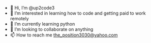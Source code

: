 - 👋 Hi, I’m @up2code3
- 👀 I’m interested in learning how to code and getting paid to work remotely 
- 🌱 I’m currently learning python
- 💞️ I’m looking to collaborate on anything 
- 📫 How to reach me the_position3030@yahoo.com 

<!---
up2code3/up2code3 is a ✨ special ✨ repository because its `README.md` (this file) appears on your GitHub profile.
You can click the Preview link to take a look at your changes.
--->
